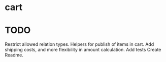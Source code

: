 cart
===========

# TODO
Restrict allowed relation types.
Helpers for publish of items in cart.
Add shipping costs, and more flexibility in amount calculation.
Add tests
Create Readme.
